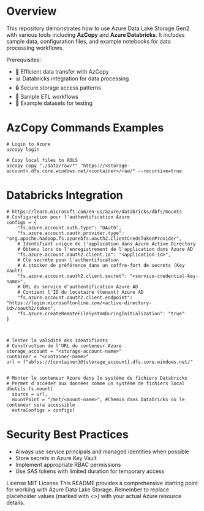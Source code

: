 # Overview

This repository demonstrates how to use Azure Data Lake Storage Gen2 with various tools including **AzCopy** and **Azure Databricks**. It includes sample data, configuration files, and example notebooks for data processing workflows.

Prerequisites:
- 🚀 Efficient data transfer with AzCopy
- 📊 Databricks integration for data processing
- 🔒 Secure storage access patterns
- 🔄 Sample ETL workflows
- 📝 Example datasets for testing

# AzCopy Commands Examples
```
# Login to Azure
azcopy login

# Copy local files to ADLS
azcopy copy "./data/raw/*" "https://<storage-account>.dfs.core.windows.net/<container>/raw/" --recursive=true

```
# Databricks Integration
```
# https://learn.microsoft.com/en-us/azure/databricks/dbfs/mounts
# Configuration pour l'authentification Azure
configs = {
    "fs.azure.account.auth.type": "OAuth",
    "fs.azure.account.oauth.provider.type": "org.apache.hadoop.fs.azurebfs.oauth2.ClientCredsTokenProvider",
    # Identifiant unique de l'application dans Azure Active Directory
    # Obtenu lors de l'enregistrement de l'application dans Azure AD
    "fs.azure.account.oauth2.client.id": "<application-id>",
    # Clé secrète pour l'authentification
    # À stocker de préférence dans un coffre-fort de secrets (Key Vault)
    "fs.azure.account.oauth2.client.secret": "<service-credential-key-name>",
    # URL du service d'authentification Azure AD
    # Contient l'ID du locataire (tenant) Azure AD
    "fs.azure.account.oauth2.client.endpoint": "https://login.microsoftonline.com/<active-directory-id>/oauth2/token",
    "fs.azure.createRemoteFileSystemDuringInitialization": "true"
}



# Tester la validité des identifiants
# Construction de l'URL du conteneur Azure
storage_account = "<storage-account-name>"
container = "<container-name>"
url = f"abfss://{container}@{storage_account}.dfs.core.windows.net/"


# Monter le conteneur Azure dans le système de fichiers Databricks
# Permet d'accéder aux données comme un système de fichiers local
dbutils.fs.mount(
  source = url,
  mountPoint = "/mnt/<mount-name>", #Chemin dans Databricks où le conteneur sera accessible
  extraConfigs = configs)

```


# Security Best Practices

- Always use service principals and managed identities when possible
- Store secrets in Azure Key Vault
- Implement appropriate RBAC permissions
- Use SAS tokens with limited duration for temporary access


License
MIT License
This README provides a comprehensive starting point for working with Azure Data Lake Storage. Remember to replace placeholder values (marked with <>) with your actual Azure resource details.
